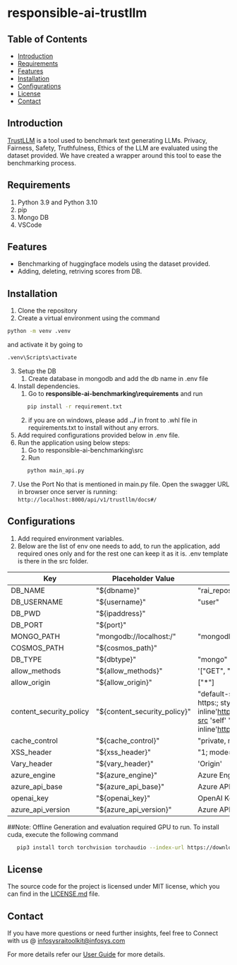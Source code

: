 # responsible-ai-trustllm

## Table of Contents
- [Introduction](#introduction)
- [Requirements](#requirements)
- [Features](#features)
- [Installation](#installation)
- [Configurations](#configurations)
- [License](#license)
- [Contact](#contact)

## Introduction
 [TrustLLM](https://github.com/HowieHwong/TrustLLM) is a tool used to benchmark text generating LLMs. Privacy, Fairness, Safety, Truthfulness, Ethics of the LLM are evaluated using the dataset provided. We have created a wrapper around this tool to ease the benchmarking process.

## Requirements
1. Python 3.9 and Python 3.10
2. pip
3. Mongo DB
4. VSCode

## Features
- Benchmarking of huggingface models using the dataset provided.
- Adding, deleting, retriving scores from DB.

## Installation
1.	Clone the repository
2.	Create a virtual environment using the command 
```bash
python -m venv .venv
```
and activate it by going to
```bash
.venv\Scripts\activate
```
3.	Setup the DB
      1. Create database in mongodb and add the db name in .env file
4.	Install dependencies. 
      1. Go to **responsible-ai-benchmarking\requirements** and run 
      ```bash 
         pip install -r requirement.txt
      ```
      2. if you are on windows, please add **../** in front to .whl file in requirements.txt to install without any errors.
5. Add required configurations provided below in .env file.
6. Run the application using below steps:
      1. Go to responsible-ai-benchmarking\src 
      2. Run 
      ```bash 
         python main_api.py 
      ```
7. Use the Port No that is mentioned in main.py file. Open the swagger URL in browser once server is running: `http://localhost:8000/api/v1/trustllm/docs#/`


## Configurations
 1. Add required environment variables.
 2. Below are the list of env one needs to add, to run the application, add required ones only and for the rest one can keep it as it is. .env template is there in the src folder.

| Key         | Placeholder Value | sample Value     | Required |
|-------------|-------------------|------------------|----------|
| DB_NAME    | "${dbname}"      | "rai_repository"   |  yes     |
| DB_USERNAME  | "${username}"    |  "user"  |  yes   |
| DB_PWD | "${ipaddress}"     |            |  optional|
| DB_PORT      | "${port}"     |                  |  optional|
| MONGO_PATH       | "mongodb://localhost:/"    |   "mongodb://localhost:27017/ "              |  yes |
| COSMOS_PATH    | "${cosmos_path}"         |                  | optional |
| DB_TYPE | "${dbtype}" | "mongo" | yes |
| allow_methods | "${allow_methods}"  | '["GET", "POST"]'  | yes |
| allow_origin     | "${allow_origin}"       | ["*"]         | yes |
| content_security_policy | "${content_security_policy}" | "default-src 'self' img-src data: https:; style-src 'self' 'unsafe-inline'https://cdn.jsdelivr.net;script-src 'self' 'unsafe-inline'https://cdn.jsdelivr.net" | yes |
| cache_control | "${cache_control}" | "private, no-store" | yes |
| XSS_header | "${xss_header}" | "1; mode=block" | yes |
| Vary_header | "${vary_header}" | 'Origin' | yes |
| azure_engine | "${azure_engine}" | Azure Engine Name | yes |
| azure_api_base | "${azure_api_base}" | Azure API Base | yes |
| openai_key | "${openai_key}" | OpenAI Key | yes |
| azure_api_version | "${azure_api_version}" | Azure API Version | yes |


##Note:
Offline Generation and evaluation required GPU to run. To install cuda, execute the following command <br>
``` bash 
   pip3 install torch torchvision torchaudio --index-url https://download.pytorch.org/whl/cu121
```


## License
The source code for the project is licensed under MIT license, which you can find in the [LICENSE.md](LICENSE.md) file.


## Contact
If you have more questions or need further insights, feel free to Connect with us @ infosysraitoolkit@infosys.com

For more details refer our [User Guide](https://github.com/Infosys-AI-Cloud-MMS/responsible-ai-trustllm/blob/main/trustllm/docs/Steps%20to%20generate%20Benchmark%20scores.pdf) for more details.
